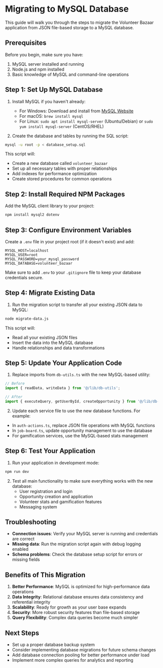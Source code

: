 # Migrating to MySQL Database

This guide will walk you through the steps to migrate the Volunteer Bazaar application from JSON file-based storage to a MySQL database.

## Prerequisites

Before you begin, make sure you have:

1. MySQL server installed and running
2. Node.js and npm installed
3. Basic knowledge of MySQL and command-line operations

## Step 1: Set Up MySQL Database

1. Install MySQL if you haven't already:
   - For Windows: Download and install from [MySQL Website](https://dev.mysql.com/downloads/installer/)
   - For macOS: `brew install mysql`
   - For Linux: `sudo apt install mysql-server` (Ubuntu/Debian) or `sudo yum install mysql-server` (CentOS/RHEL)

2. Create the database and tables by running the SQL script:

```bash
mysql -u root -p < database_setup.sql
```

This script will:
- Create a new database called `volunteer_bazaar`
- Set up all necessary tables with proper relationships
- Add indexes for performance optimization
- Create stored procedures for common operations

## Step 2: Install Required NPM Packages

Add the MySQL client library to your project:

```bash
npm install mysql2 dotenv
```

## Step 3: Configure Environment Variables

Create a `.env` file in your project root (if it doesn't exist) and add:

```
MYSQL_HOST=localhost
MYSQL_USER=root
MYSQL_PASSWORD=your_mysql_password
MYSQL_DATABASE=volunteer_bazaar
```

Make sure to add `.env` to your `.gitignore` file to keep your database credentials secure.

## Step 4: Migrate Existing Data

1. Run the migration script to transfer all your existing JSON data to MySQL:

```bash
node migrate-data.js
```

This script will:
- Read all your existing JSON files
- Insert the data into the MySQL database
- Handle relationships and data transformations

## Step 5: Update Your Application Code

1. Replace imports from `db-utils.ts` with the new MySQL-based utility:

```typescript
// Before
import { readData, writeData } from '@/lib/db-utils';

// After
import { executeQuery, getUserById, createOpportunity } from '@/lib/db-mysql';
```

2. Update each service file to use the new database functions. For example:

- In `auth-actions.ts`, replace JSON file operations with MySQL functions
- In `job-board.ts`, update opportunity management to use the database
- For gamification services, use the MySQL-based stats management

## Step 6: Test Your Application

1. Run your application in development mode:

```bash
npm run dev
```

2. Test all main functionality to make sure everything works with the new database:
   - User registration and login
   - Opportunity creation and application
   - Volunteer stats and gamification features
   - Messaging system

## Troubleshooting

- **Connection issues**: Verify your MySQL server is running and credentials are correct
- **Missing data**: Run the migration script again with debug logging enabled
- **Schema problems**: Check the database setup script for errors or missing fields

## Benefits of This Migration

1. **Better Performance**: MySQL is optimized for high-performance data operations
2. **Data Integrity**: Relational database ensures data consistency and referential integrity
3. **Scalability**: Ready for growth as your user base expands
4. **Security**: More robust security features than file-based storage
5. **Query Flexibility**: Complex data queries become much simpler

## Next Steps

- Set up a proper database backup system
- Consider implementing database migrations for future schema changes
- Add database connection pooling for better performance under load
- Implement more complex queries for analytics and reporting 